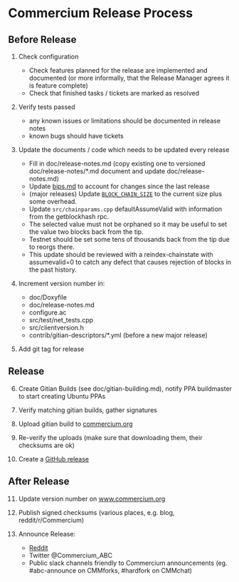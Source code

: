 Commercium Release Process
===========================


## Before Release

1. Check configuration
    - Check features planned for the release are implemented and documented
      (or more informally, that the Release Manager agrees it is feature complete)
    - Check that finished tasks / tickets are marked as resolved

2. Verify tests passed
    - any known issues or limitations should be documented in release notes
    - known bugs should have tickets
 
3. Update the documents / code which needs to be updated every release
    - Fill in doc/release-notes.md (copy existing one to versioned doc/release-notes/*.md document 
      and update doc/release-notes.md)
    - Update [bips.md](bips.md) to account for changes since the last release
    - (major releases) Update [`BLOCK_CHAIN_SIZE`](/src/qt/intro.cpp) to the current size plus
      some overhead.
    - Update `src/chainparams.cpp` defaultAssumeValid  with information from the getblockhash rpc.
    - The selected value must not be orphaned so it may be useful to set the value two blocks back 
      from the tip.
    - Testnet should be set some tens of thousands back from the tip due to reorgs there.
    - This update should be reviewed with a reindex-chainstate with assumevalid=0 to catch any defect
      that causes rejection of blocks in the past history.

4. Increment version number in:
    - doc/Doxyfile
    - doc/release-notes.md
    - configure.ac
    - src/test/net_tests.cpp
    - src/clientversion.h
    - contrib/gitian-descriptors/*.yml (before a new major release)

5. Add git tag for release


## Release
    
6. Create Gitian Builds (see doc/gitian-building.md), notify PPA buildmaster to start creating Ubuntu PPAs
    
7. Verify matching gitian builds, gather signatures

8. Upload gitian build to [commercium.org](https://download.commercium.org/)

9. Re-verify the uploads (make sure that downloading them, their checksums are ok)

10. Create a [GitHub release](https://github.com/CommerciumBlockchain/commercium/releases) 


## After Release

11. Update version number on www.commercium.org

12. Publish signed checksums (various places, e.g. blog, reddit/r/Commercium)

13. Announce Release:
    - [Reddit](https://www.reddit.com/r/Commercium/)
    - Twitter @Commercium_ABC
    - Public slack channels friendly to Commercium announcements 
      (eg. #abc-announce on CMMforks,  #hardfork on CMMchat)
